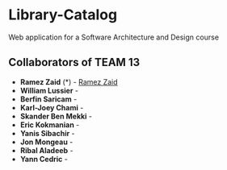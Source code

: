 # Library-Catalog
Web application for a Software Architecture and Design course

## Collaborators of TEAM 13

* **Ramez Zaid** (*) - [Ramez Zaid](https://github.com/ramzouza) 
* **William Lussier**  -
* **Berfin Saricam** -
* **Karl-Joey Chami** -
* **Skander Ben Mekki** -
* **Eric Kokmanian** -
* **Yanis Sibachir** -
* **Jon Mongeau** - 
* **Ribal Aladeeb**  -
* **Yann Cedric** -
